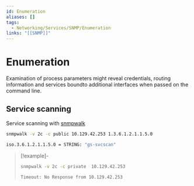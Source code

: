 ```yaml
---
id: Enumeration
aliases: []
tags:
  - Networking/Services/SNMP/Enumeration
links: "[[SNMP]]"
---
```


# Enumeration

Examination of process parameters might reveal credentials, routing information
and services boundto additional interfaces when passed on the command line.

## Service scanning

Service scanning with [snmpwalk](https://linux.die.net/man/1/snmpwalk)

```sh
snmpwalk -v 2c -c public 10.129.42.253 1.3.6.1.2.1.1.5.0

iso.3.6.1.2.1.1.5.0 = STRING: "gs-svcscan"
```

> [!example]-
>
>```sh
>snmpwalk -v 2c -c private  10.129.42.253 
>
>Timeout: No Response from 10.129.42.253
>```

